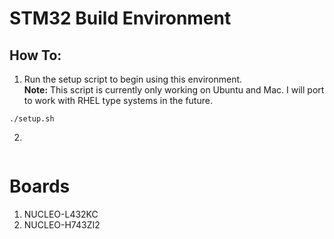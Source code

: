 # STM32 Build Environment 

## How To:
1. Run the setup script to begin using this environment.  
__Note:__ This script is currently only working on Ubuntu and Mac.  I will port to work with RHEL type systems in the future.  
```
./setup.sh
```


2.
```

```


# Boards
1. NUCLEO-L432KC
2. NUCLEO-H743ZI2
